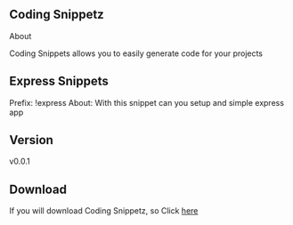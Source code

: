 ## Coding Snippetz

<p>About</p>
<p>Coding Snippets allows you to easily generate code for your projects</p>

## Express Snippets

Prefix: !express
About: With this snippet can you setup and simple express app

## Version

v0.0.1

## Download

If you will download Coding Snippetz, so Click [here]("https://marketplace.visualstudio.com/items?itemName=DevLasseV.coding-snippetz")
